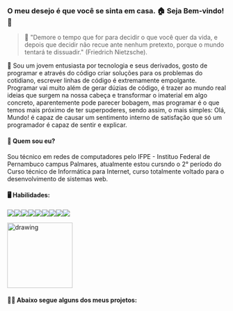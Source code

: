 ### O meu desejo é que você se sinta em casa. 🏠 Seja Bem-vindo! 👋

>💬 "Demore o tempo que for para decidir o que você quer da vida, e depois que decidir não recue ante nenhum pretexto, porque o mundo tentará te dissuadir." (Friedrich Nietzsche).
>
<p>📜 Sou um jovem entusiasta por tecnologia e seus derivados, gosto de programar e através do código criar soluções para os problemas do cotidiano, escrever linhas de código é extremamente empolgante. Programar vai muito além de gerar dúzias de código, é trazer ao mundo real ideias que surgem na nossa cabeça e transformar o imaterial em algo concreto, aparentemente pode parecer bobagem, mas programar é o que temos mais próximo de ter superpoderes, sendo assim, o mais simples: Olá, Mundo! é capaz de causar um sentimento interno de satisfação que só um programador é capaz de sentir e explicar.</p>

<h4>👤 Quem sou eu?</h4>

<p>Sou técnico em redes de computadores pelo IFPE - Instituo Federal de Pernambuco campus Palmares, atualmente estou cursndo o 2° período do Curso técnico de Informática para Internet, curso totalmente voltado para o desenvolvimento de sistemas web.</p>

<h4>🖥️ Habilidades: </h4>

![](https://icons.iconarchive.com/icons/graphics-vibe/developer/48/html-5-icon.png)![](https://icons.iconarchive.com/icons/graphics-vibe/developer/48/css-3-icon.png)![](https://icons.iconarchive.com/icons/hopstarter/adobe-cs4/48/File-Adobe-Dreamweaver-JavaScript-icon.png)![](https://icons.iconarchive.com/icons/untergunter/leaf-mimes/48/app-x-php-icon.png)![](https://icons.iconarchive.com/icons/sicons/basic-round-social/48/jquery-icon.png)![](https://icons.iconarchive.com/icons/graphics-vibe/developer/48/mysql-icon.png)![](https://icons.iconarchive.com/icons/papirus-team/papirus-apps/48/python-icon.png)![](https://icons.iconarchive.com/icons/untergunter/leaf-mimes/48/text-x-java-icon.png)![](https://icons.iconarchive.com/icons/papirus-team/papirus-apps/48/git-icon.png)

<img src="https://c.tenor.com/FbTWLMuy8dgAAAAi/lcv-80s-computer.gif" alt="drawing" width="150"/>
<h4>🧑‍💻 Abaixo segue alguns dos meus projetos:</h4>
